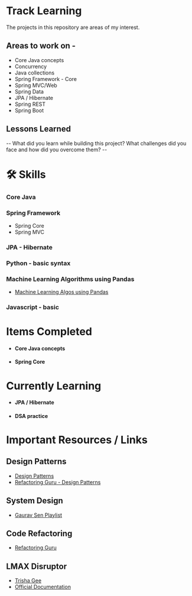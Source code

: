 
# Track Learning
The projects in this repository are areas of my interest.


## Areas to work on -

* Core Java concepts
* Concurrency
* Java collections
* Spring Framework - Core
* Spring MVC/Web
* Spring Data
* JPA / Hibernate
* Spring REST
* Spring Boot


## Lessons Learned

-- What did you learn while building this project? What challenges did you face and how did you overcome them? --


# 🛠 Skills
### Core Java

### Spring Framework
* Spring Core
* Spring MVC

### JPA - Hibernate

### Python - basic syntax

### Machine Learning Algorithms using Pandas
* [Machine Learning Algos using Pandas]()

### Javascript - basic



# Items Completed

* #### Core Java concepts
* #### Spring Core
# Currently Learning

* #### JPA / Hibernate
* #### DSA practice

# Important Resources / Links

## Design Patterns
* [Design Patterns](https://github.com/kamranahmedse/design-patterns-for-humans) 
* [Refactoring Guru - Design Patterns](https://refactoring.guru/design-patterns)


## System Design
* [Gaurav Sen Playlist](https://www.youtube.com/watch?v=xpDnVSmNFX0&list=PLMCXHnjXnTnvo6alSjVkgxV-VH6EPyvoX)

## Code Refactoring
* [Refactoring Guru](https://refactoring.guru/refactoring)

## LMAX Disruptor
* [Trisha Gee](https://trishagee.github.io/post/dissecting_the_disruptor_whats_so_special_about_a_ring_buffer/)
* [Official Documentation](https://lmax-exchange.github.io/disruptor/user-guide/index.html)
